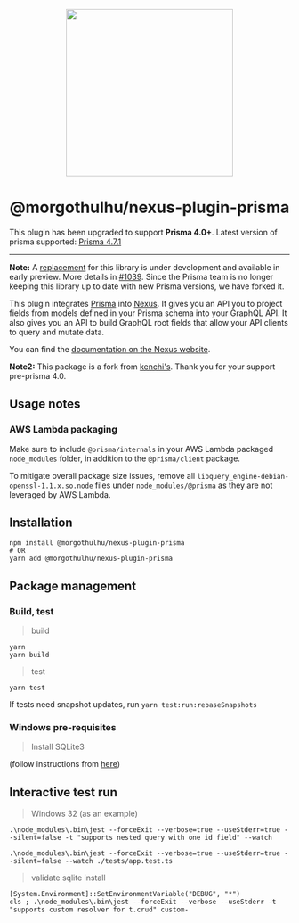 <p align="center">
  <img src="https://i.imgur.com/8qvElTM.png" width="300" align="center" />
  <h1 align="center">@morgothulhu/nexus-plugin-prisma</h1>
</p>

This plugin has been upgraded to support **Prisma 4.0+**. Latest version of prisma supported: [Prisma 4.7.1](https://github.com/prisma/prisma/releases/tag/4.7.1)

---

**Note:** A [replacement](https://github.com/prisma/nexus-prisma/) for this library is under development and available in early preview. More details in [#1039](https://github.com/graphql-nexus/nexus-plugin-prisma/issues/1039). Since the Prisma team is no longer keeping this library up to date with new Prisma versions, we have forked it.

This plugin integrates [Prisma](https://www.prisma.io/) into [Nexus](https://nexusjs.org/). It gives you an API you to project fields from models defined in your Prisma schema into your GraphQL API. It also gives you an API to build GraphQL root fields that allow your API clients to query and mutate data.

You can find the [documentation on the Nexus website](https://nexusjs.org/docs/plugins/prisma/overview).

**Note2:** This package is a fork from [kenchi's](https://github.com/kenchi/nexus-plugin-prisma). Thank you for your support pre-prisma 4.0.

## Usage notes

### AWS Lambda packaging

Make sure to include `@prisma/internals` in your AWS Lambda packaged `node_modules` folder, in addition to the `@prisma/client` package.

To mitigate overall package size issues, remove all `libquery_engine-debian-openssl-1.1.x.so.node` files under `node_modules/@prisma` as they are not leveraged by AWS Lambda.

## Installation

```
npm install @morgothulhu/nexus-plugin-prisma
# OR
yarn add @morgothulhu/nexus-plugin-prisma
```

## Package management

### Build, test

> build

```
yarn
yarn build
```

> test

`yarn test`

If tests need snapshot updates, run `yarn test:run:rebaseSnapshots`

### Windows pre-requisites

> Install SQLite3

(follow instructions from [here](http://sqlitetutorials.com/sqlite-installation.html))

## Interactive test run

> Windows 32 (as an example)

`.\node_modules\.bin\jest --forceExit --verbose=true --useStderr=true --silent=false -t "supports nested query with one id field" --watch`

`.\node_modules\.bin\jest --forceExit --verbose=true --useStderr=true --silent=false --watch ./tests/app.test.ts`

> validate sqlite install

```
[System.Environment]::SetEnvironmentVariable("DEBUG", "*")
cls ; .\node_modules\.bin\jest --forceExit --verbose --useStderr -t "supports custom resolver for t.crud" custom-
```
